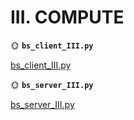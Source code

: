 # III. COMPUTE

🌞 **``bs_client_III.py``**

[bs_client_III.py](python/bs_client_III.py)

🌞 **``bs_server_III.py``**

[bs_server_III.py](python/bs_server_III.py)
